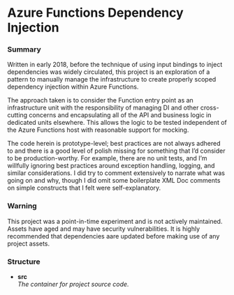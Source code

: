 # Azure Functions Dependency Injection

### Summary

Written in early 2018, before the technique of using input bindings to inject dependencies was widely circulated, this project is an exploration of a pattern to manually manage the infrastructure to create properly scoped dependency injection within Azure Functions. 

The approach taken is to consider the Function entry point as an infrastructure unit with the responsibility of managing DI and other cross-cutting concerns and encapsulating all of the API and business logic in dedicated units elsewhere.  This allows the logic to be tested independent of the Azure Functions host with reasonable support for mocking.

The code herein is prototype-level; best practices are not always adhered to and there is a good level of polish missing for something that I’d consider to be production-worthy.   For example, there are no unit tests, and I’m willfully ignoring best practices around exception handling, logging, and similar considerations.  I did try to comment extensively to narrate what was going on and why, though I did omit some boilerplate XML Doc comments on simple constructs that I felt were self-explanatory.

### Warning

This project was a point-in-time experiment and is not actively maintained.  Assets have aged and may have security vulnerabilities.  It is highly recommended that dependencies aare updated before making use of any project assets.

### Structure

* **src**  
  _The container for project source code._
  
